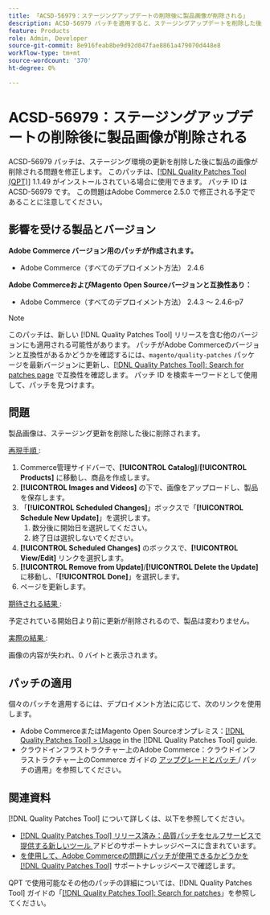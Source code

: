 ```yaml
---
title: 「ACSD-56979：ステージングアップデートの削除後に製品画像が削除される」
description: ACSD-56979 パッチを適用すると、ステージングアップデートを削除した後に商品イメージが削除されるAdobe Commerceの問題が修正されます
feature: Products
role: Admin, Developer
source-git-commit: 8e916feab8be9d92d047fae8861a479070d448e8
workflow-type: tm+mt
source-wordcount: '370'
ht-degree: 0%

---
```



# ACSD-56979：ステージングアップデートの削除後に製品画像が削除される

ACSD-56979 パッチは、ステージング環境の更新を削除した後に製品の画像が削除される問題を修正します。 このパッチは、[[!DNL Quality Patches Tool (QPT)]](/help/announcements/adobe-commerce-announcements/magento-quality-patches-released-new-tool-to-self-serve-quality-patches.md) 1.1.49 がインストールされている場合に使用できます。 パッチ ID は ACSD-56979 です。 この問題はAdobe Commerce 2.5.0 で修正される予定であることに注意してください。

## 影響を受ける製品とバージョン

**Adobe Commerce バージョン用のパッチが作成されます。**

* Adobe Commerce（すべてのデプロイメント方法） 2.4.6

**Adobe CommerceおよびMagento Open Sourceバージョンと互換性あり：**

* Adobe Commerce（すべてのデプロイメント方法） 2.4.3 ～ 2.4.6-p7

>[!NOTE]
>
>このパッチは、新しい [!DNL Quality Patches Tool] リリースを含む他のバージョンにも適用される可能性があります。 パッチがAdobe Commerceのバージョンと互換性があるかどうかを確認するには、`magento/quality-patches` パッケージを最新バージョンに更新し、[[!DNL Quality Patches Tool]: Search for patches page](https://experienceleague.adobe.com/tools/commerce-quality-patches/index.html) で互換性を確認します。 パッチ ID を検索キーワードとして使用して、パッチを見つけます。

## 問題

製品画像は、ステージング更新を削除した後に削除されます。

<u> 再現手順 </u>:

1. Commerce管理サイドバーで、**[!UICONTROL Catalog]**/**[!UICONTROL Products]** に移動し、商品を作成します。
1. **[!UICONTROL Images and Videos]** の下で、画像をアップロードし、製品を保存します。
1. 「**[!UICONTROL Scheduled Changes]**」ボックスで「**[!UICONTROL Schedule New Update]**」を選択します。
   1. 数分後に開始日を選択してください。
   1. 終了日は選択しないでください。
1. **[!UICONTROL Scheduled Changes]** のボックスで、**[!UICONTROL View/Edit]** リンクを選択します。
1. **[!UICONTROL Remove from Update]**/**[!UICONTROL Delete the Update]** に移動し、「**[!UICONTROL Done]**」を選択します。
1. ページを更新します。

<u> 期待される結果 </u>:

予定されている開始日より前に更新が削除されるので、製品は変わりません。

<u> 実際の結果 </u>:

画像の内容が失われ、0 バイトと表示されます。

## パッチの適用

個々のパッチを適用するには、デプロイメント方法に応じて、次のリンクを使用します。

* Adobe CommerceまたはMagento Open Sourceオンプレミス：[[!DNL Quality Patches Tool] > Usage](https://experienceleague.adobe.com/docs/commerce-operations/tools/quality-patches-tool/usage.html) in the [!DNL Quality Patches Tool] guide.
* クラウドインフラストラクチャー上のAdobe Commerce：クラウドインフラストラクチャー上のCommerce ガイドの [ アップグレードとパッチ ](https://experienceleague.adobe.com/docs/commerce-cloud-service/user-guide/develop/upgrade/apply-patches.html)/ パッチの適用」を参照してください。

## 関連資料

[!DNL Quality Patches Tool] について詳しくは、以下を参照してください。

* [[!DNL Quality Patches Tool]  リリース済み：品質パッチをセルフサービスで提供する新しいツール ](/help/announcements/adobe-commerce-announcements/magento-quality-patches-released-new-tool-to-self-serve-quality-patches.md) アドビのサポートナレッジベースに含まれています。
* [ を使用して、Adobe Commerceの問題にパッチが使用できるかどうかを  [!DNL Quality Patches Tool]](/help/support-tools/patches-available-in-qpt-tool/check-patch-for-magento-issue-with-magento-quality-patches.md) サポートナレッジベースで確認します。

QPT で使用可能なその他のパッチの詳細については、[!DNL Quality Patches Tool] ガイドの「[[!DNL Quality Patches Tool]: Search for patches](https://experienceleague.adobe.com/tools/commerce-quality-patches/index.html)」を参照してください。

